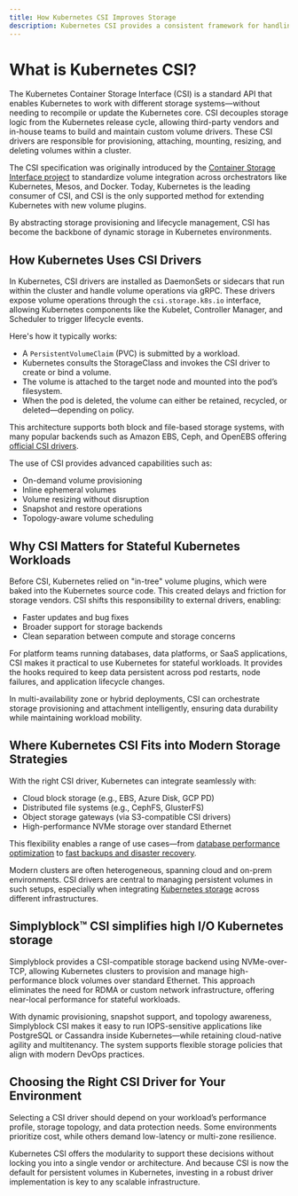 ```yaml
---
title: How Kubernetes CSI Improves Storage
description: Kubernetes CSI provides a consistent framework for handling volume lifecycle across cloud, on-prem, and hybrid deployment.
---
```

# What is Kubernetes CSI?

The Kubernetes Container Storage Interface (CSI) is a standard API that enables Kubernetes to work with different storage systems—without needing to recompile or update the Kubernetes core. CSI decouples storage logic from the Kubernetes release cycle, allowing third-party vendors and in-house teams to build and maintain custom volume drivers. These CSI drivers are responsible for provisioning, attaching, mounting, resizing, and deleting volumes within a cluster.

The CSI specification was originally introduced by the [Container Storage Interface project](https://en.wikipedia.org/wiki/Container_Storage_Interface) to standardize volume integration across orchestrators like Kubernetes, Mesos, and Docker. Today, Kubernetes is the leading consumer of CSI, and CSI is the only supported method for extending Kubernetes with new volume plugins.

By abstracting storage provisioning and lifecycle management, CSI has become the backbone of dynamic storage in Kubernetes environments.

## How Kubernetes Uses CSI Drivers

In Kubernetes, CSI drivers are installed as DaemonSets or sidecars that run within the cluster and handle volume operations via gRPC. These drivers expose volume operations through the `csi.storage.k8s.io` interface, allowing Kubernetes components like the Kubelet, Controller Manager, and Scheduler to trigger lifecycle events.

Here's how it typically works:

- A `PersistentVolumeClaim` (PVC) is submitted by a workload.
- Kubernetes consults the StorageClass and invokes the CSI driver to create or bind a volume.
- The volume is attached to the target node and mounted into the pod’s filesystem.
- When the pod is deleted, the volume can either be retained, recycled, or deleted—depending on policy.

This architecture supports both block and file-based storage systems, with many popular backends such as Amazon EBS, Ceph, and OpenEBS offering [official CSI drivers](https://kubernetes.io/docs/concepts/storage/volumes/#csi).

The use of CSI provides advanced capabilities such as:

- On-demand volume provisioning  
- Inline ephemeral volumes  
- Volume resizing without disruption  
- Snapshot and restore operations  
- Topology-aware volume scheduling  

## Why CSI Matters for Stateful Kubernetes Workloads

Before CSI, Kubernetes relied on "in-tree" volume plugins, which were baked into the Kubernetes source code. This created delays and friction for storage vendors. CSI shifts this responsibility to external drivers, enabling:

- Faster updates and bug fixes  
- Broader support for storage backends  
- Clean separation between compute and storage concerns  

For platform teams running databases, data platforms, or SaaS applications, CSI makes it practical to use Kubernetes for stateful workloads. It provides the hooks required to keep data persistent across pod restarts, node failures, and application lifecycle changes.

In multi-availability zone or hybrid deployments, CSI can orchestrate storage provisioning and attachment intelligently, ensuring data durability while maintaining workload mobility.

## Where Kubernetes CSI Fits into Modern Storage Strategies

With the right CSI driver, Kubernetes can integrate seamlessly with:

- Cloud block storage (e.g., EBS, Azure Disk, GCP PD)  
- Distributed file systems (e.g., CephFS, GlusterFS)  
- Object storage gateways (via S3-compatible CSI drivers)  
- High-performance NVMe storage over standard Ethernet  

This flexibility enables a range of use cases—from [database performance optimization](https://www.simplyblock.io/use-cases/database-performance-optimization/) to [fast backups and disaster recovery](https://www.simplyblock.io/use-cases/fast-backups-and-disaster-recovery/).

Modern clusters are often heterogeneous, spanning cloud and on-prem environments. CSI drivers are central to managing persistent volumes in such setups, especially when integrating [Kubernetes storage](https://www.simplyblock.io/supported-environments/kubernetes-storage/) across different infrastructures.

## Simplyblock™ CSI simplifies high I/O Kubernetes storage

Simplyblock provides a CSI-compatible storage backend using NVMe-over-TCP, allowing Kubernetes clusters to provision and manage high-performance block volumes over standard Ethernet. This approach eliminates the need for RDMA or custom network infrastructure, offering near-local performance for stateful workloads.

With dynamic provisioning, snapshot support, and topology awareness, Simplyblock CSI makes it easy to run IOPS-sensitive applications like PostgreSQL or Cassandra inside Kubernetes—while retaining cloud-native agility and multitenancy. The system supports flexible storage policies that align with modern DevOps practices.

## Choosing the Right CSI Driver for Your Environment

Selecting a CSI driver should depend on your workload’s performance profile, storage topology, and data protection needs. Some environments prioritize cost, while others demand low-latency or multi-zone resilience.

Kubernetes CSI offers the modularity to support these decisions without locking you into a single vendor or architecture. And because CSI is now the default for persistent volumes in Kubernetes, investing in a robust driver implementation is key to any scalable infrastructure.
